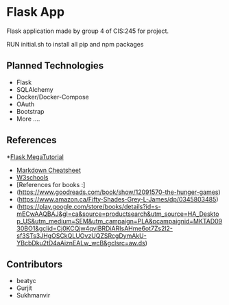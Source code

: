 Flask App
=========

Flask application made by group 4 of CIS:245 for project.

RUN initial.sh to install all pip and npm packages

Planned Technologies
--------------------

* Flask
* SQLAlchemy
* Docker/Docker-Compose
* OAuth
* Bootstrap
* More ....

References
----------
*[Flask
MegaTutorial](https://blog.miguelgrinberg.com/post/the-flask-mega-tutorial-part-i-hello-world)
* [Markdown Cheatsheet](https://github.com/adam-p/markdown-here/wiki/Markdown-Cheatsheet)
* [W3schools](https://www.w3schools.com/bootstrap/default.asp)
* [References for books :]
* (https://www.goodreads.com/book/show/12091570-the-hunger-games)
* (https://www.amazon.ca/Fifty-Shades-Grey-L-James/dp/0345803485)
* (https://play.google.com/store/books/details?id=s-mECwAAQBAJ&gl=ca&source=productsearch&utm_source=HA_Desktop_US&utm_medium=SEM&utm_campaign=PLA&pcampaignid=MKTAD0930BO1&gclid=Cj0KCQjw4qvlBRDiARIsAHme6ot7Zs2l2-sf3STs3JHgOSCkQLUOvzUQZSRcgDymAkU-YBcbDku2tD4aAiznEALw_wcB&gclsrc=aw.ds)

Contributors
------------
* beatyc
* Gurjit
* Sukhmanvir
